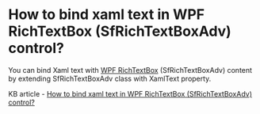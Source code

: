# How to bind xaml text in WPF RichTextBox (SfRichTextBoxAdv) control?

You can bind Xaml text with [WPF RichTextBox](https://www.syncfusion.com/wpf-controls/richtextbox) (SfRichTextBoxAdv) content by extending SfRichTextBoxAdv class with XamlText property.

KB article - [How to bind xaml text in WPF RichTextBox (SfRichTextBoxAdv) control?](https://www.syncfusion.com/kb/5416/how-to-bind-xaml-text-in-wpf-richtextbox-sfrichtextboxadv-control)
